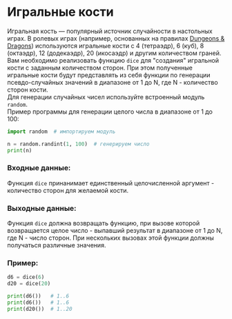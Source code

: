 # Игральные кости
Игральная кость — популярный источник случайности в настольных играх. В ролевых играх (например, основанных на правилах [Dungeons & Dragons](https://ru.wikipedia.org/wiki/Dungeons_%26_Dragons)) используются игральные кости с 4 (тетраэдр), 6 (куб), 8 (октаэдр), 12 (додекаэдр), 20 (икосаэдр) и другим количеством граней. Вам необходимо реализовать функцию `dice` для "создания" игральной кости с заданным количеством сторон. При этом полученные игральные кости будут представлять из себя функции по генерации псевдо-случайных значений в диапазоне от 1 до N, где N - количество сторон кости.  
Для генерации случайных чисел используйте встроенный модуль `random`.  
Пример программы для генерации целого числа в диапазоне от 1 до 100:  
```python
import random  # импортируем модуль

n = random.randint(1, 100)  # генерируем число
print(n)
```
### Входные данные:  
Функция `dice` принанимает единственный целочисленной аргумент - количество сторон для желаемой кости.

### Выходные данные:
Функция `dice` должна возвращать функцию, при вызове которой возвращается целое число - выпавший результат в диапазоне от 1 до N, где N - число сторон. При нескольких вызовах этой функции должны получаться различные значения.

### Пример:
```python
d6 = dice(6)
d20 = dice(20)

print(d6())   # 1..6
print(d6())   # 1..6
print(d20())  # 1..20
```
